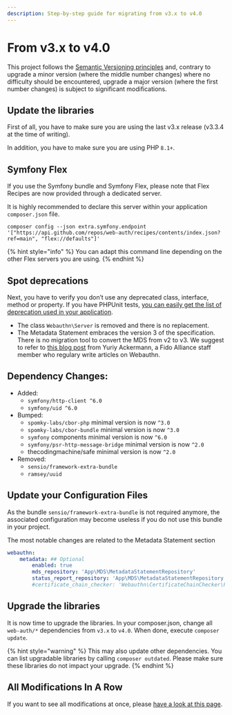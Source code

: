 ```yaml
---
description: Step-by-step guide for migrating from v3.x to v4.0
---
```


# From v3.x to v4.0

This project follows the [Semantic Versioning principles](https://semver.org) and, contrary to upgrade a minor version (where the middle number changes) where no difficulty should be encountered, upgrade a major version (where the first number changes) is subject to significant modifications.

## Update the libraries <a href="#update-the-libraries" id="update-the-libraries"></a>

First of all, you have to make sure you are using the last v3.x release (v3.3.4 at the time of writing).

In addition, you have to make sure you are using PHP `8.1+`.

## Symfony Flex

If you use the Symfony bundle and Symfony Flex, please note that Flex Recipes are now provided through a dedicated server.

It is highly recommended to declare this server within your application `composer.json` file.

```shell
composer config --json extra.symfony.endpoint '["https://api.github.com/repos/web-auth/recipes/contents/index.json?ref=main", "flex://defaults"]'
```

{% hint style="info" %}
You can adapt this command line depending on the other Flex servers you are using.
{% endhint %}

## Spot deprecations <a href="#spot-deprecations" id="spot-deprecations"></a>

Next, you have to verify you don’t use any deprecated class, interface, method or property. If you have PHPUnit tests, [you can easily get the list of deprecation used in your application](https://symfony.com/doc/current/components/phpunit\_bridge.html).

* The  class `Webauthn\Server` is removed and there is no replacement.
* The Metadata Statement embraces the version 3 of the specification. There is no migration tool to convert the MDS from v2 to v3. We suggest to refer to [this blog post](https://medium.com/webauthnworks/webauthn-fido2-whats-new-in-mds3-migrating-from-mds2-to-mds3-a271d82cb774) from Yuriy Ackermann, a Fido Alliance staff member who regulary write articles on Webauthn.

## Dependency Changes:

* Added:
  * `symfony/http-client ^6.0`
  * `symfony/uid ^6.0`
* Bumped:
  * `spomky-labs/cbor-php` minimal version is now `^3.0`
  * `spomky-labs/cbor-bundle` minimal version is now `^3.0`
  * `symfony` components minimal version is now `^6.0`
  * `symfony/psr-http-message-bridge` minimal version is now `^2.0`
  * thecodingmachine/safe minimal version is now `^2.0`
* Removed:
  * `sensio/framework-extra-bundle`
  * `ramsey/uuid`

## Update your Configuration Files <a href="#upgrade-the-libraries" id="upgrade-the-libraries"></a>

As the bundle `sensio/framework-extra-bundle` is not required anymore, the associated configuration may become useless if you do not use this bundle in your project.

The most notable changes are related to the Metadata Statement section

```yaml
webauthn:
    metadata: ## Optional
        enabled: true
        mds_repository: 'App\MDS\MetadataStatementRepository'
        status_report_repository: 'App\MDS\MetadataStatementRepository'
        #certificate_chain_checker: 'Webauthn\CertificateChainChecker\PhpCertificateChainChecker::class'
```

## Upgrade the libraries <a href="#upgrade-the-libraries" id="upgrade-the-libraries"></a>

It is now time to upgrade the libraries. In your composer.json, change all `web-auth/*` dependencies from `v3.x` to `v4.0`. When done, execute `composer update`.

{% hint style="warning" %}
This may also update other dependencies. You can list upgradable libraries by calling `composer outdated`. Please make sure these libraries do not impact your upgrade.
{% endhint %}

## All Modifications In A Row

If you want to see all modifications at once, please [have a look at this page](https://github.com/web-auth/webauthn-framework/compare/v3.3.4...v4.0).
